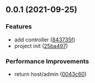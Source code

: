 ## 0.0.1 (2021-09-25)


### Features

* add controller ([843735f](https://github.com/wibus-wee/Nest-server/commit/843735f2f93e0ec63c3792c1af803f1d1a46164f))
* project init ([25ba497](https://github.com/wibus-wee/Nest-server/commit/25ba497fb2d3b31cffa68a762fec1433fab47f60))


### Performance Improvements

* return host/admin ([0043c60](https://github.com/wibus-wee/Nest-server/commit/0043c60e882e496e7569686b781837083fac7ac1))



